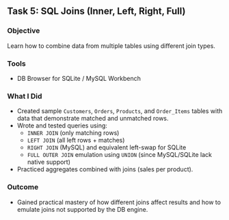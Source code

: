 ## Task 5: SQL Joins (Inner, Left, Right, Full)

### Objective
Learn how to combine data from multiple tables using different join types.

### Tools
- DB Browser for SQLite / MySQL Workbench

### What I Did
- Created sample `Customers`, `Orders`, `Products`, and `Order_Items` tables with data that demonstrate matched and unmatched rows.
- Wrote and tested queries using:
  - `INNER JOIN` (only matching rows)
  - `LEFT JOIN` (all left rows + matches)
  - `RIGHT JOIN` (MySQL) and equivalent left-swap for SQLite
  - `FULL OUTER JOIN` emulation using `UNION` (since MySQL/SQLite lack native support)
- Practiced aggregates combined with joins (sales per product).

### Outcome
- Gained practical mastery of how different joins affect results and how to emulate joins not supported by the DB engine.
